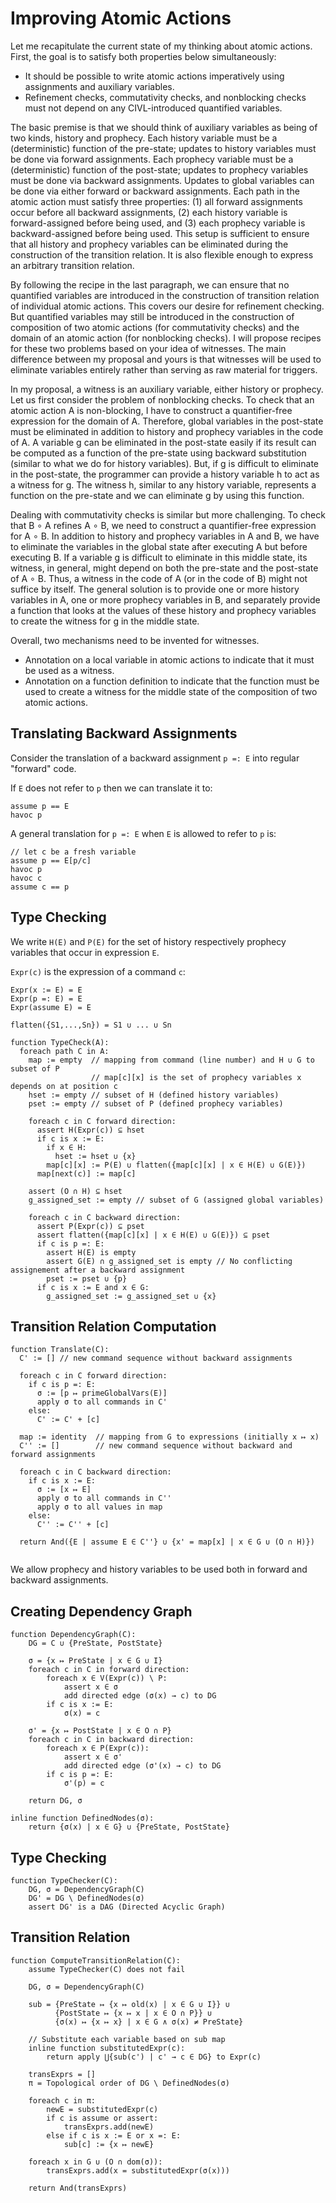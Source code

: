 # Improving Atomic Actions

Let me recapitulate the current state of my thinking about atomic actions.
First, the goal is to satisfy both properties below simultaneously:

- It should be possible to write atomic actions imperatively using assignments
  and auxiliary variables.
- Refinement checks, commutativity checks, and nonblocking checks must not
  depend on any CIVL-introduced quantified variables.

The basic premise is that we should think of auxiliary variables as being of two
kinds, history and prophecy. Each history variable must be a (deterministic)
function of the pre-state; updates to history variables must be done via forward
assignments. Each prophecy variable must be a (deterministic) function of the
post-state; updates to prophecy variables must be done via backward assignments.
Updates to global variables can be done via either forward or backward
assignments. Each path in the atomic action must satisfy three properties:
(1) all forward assignments occur before all backward assignments,
(2) each history variable is forward-assigned before being used, and
(3) each prophecy variable is backward-assigned before being used.
This setup is sufficient to ensure that all history and prophecy variables can
be eliminated during the construction of the transition relation. It is also
flexible enough to express an arbitrary transition relation.

By following the recipe in the last paragraph, we can ensure that no quantified
variables are introduced in the construction of transition relation of
individual atomic actions. This covers our desire for refinement checking. But
quantified variables may still be introduced in the construction of composition
of two atomic actions (for commutativity checks) and the domain of an atomic
action (for nonblocking checks). I will propose recipes for these two problems
based on your idea of witnesses. The main difference between my proposal and
yours is that witnesses will be used to eliminate variables entirely rather than
serving as raw material for triggers.

In my proposal, a witness is an auxiliary variable, either history or prophecy.
Let us first consider the problem of nonblocking checks. To check that an atomic
action A is non-blocking, I have to construct a quantifier-free expression for
the domain of A. Therefore, global variables in the post-state must be
eliminated in addition to history and prophecy variables in the code of A. A
variable g can be eliminated in the post-state easily if its result can be
computed as a function of the pre-state using backward substitution (similar to
what we do for history variables). But, if g is difficult to eliminate in the
post-state, the programmer can provide a history variable h to act as a witness
for g. The witness h, similar to any history variable, represents a function on
the pre-state and we can eliminate g by using this function.

Dealing with commutativity checks is similar but more challenging. To check that
B ∘ A refines A ∘ B, we need to construct a quantifier-free expression for
A ∘ B. In addition to history and prophecy variables in A and B, we have to
eliminate the variables in the global state after executing A but before
executing B. If a variable g is difficult to eliminate in this middle state, its
witness, in general, might depend on both the pre-state and the post-state of 
A ∘ B. Thus, a witness in the code of A (or in the code of B) might not suffice 
by itself. The general solution is to provide one or more history variables in
A, one or more prophecy variables in B, and separately provide a function that
looks at the values of these history and prophecy variables to create the
witness for g in the middle state.

Overall, two mechanisms need to be invented for witnesses.
- Annotation on a local variable in atomic actions to indicate that it must be
  used as a witness.
- Annotation on a function definition to indicate that the function must be used
  to create a witness for the middle state of the composition of two atomic
  actions.

## Translating Backward Assignments

Consider the translation of a backward assignment `p =: E` into regular
"forward" code.

If `E` does not refer to `p` then we can translate it to:

```
assume p == E
havoc p
```

A general translation for `p =: E` when `E` is allowed to refer to `p` is:

```
// let c be a fresh variable
assume p == E[p/c]
havoc p 
havoc c
assume c == p
```

## Type Checking

We write `H(E)` and `P(E)` for the set of history respectively prophecy variables that occur in expression `E`.

`Expr(c)` is the expression of a command `c`:
```
Expr(x := E) = E
Expr(p =: E) = E
Expr(assume E) = E
```

```
flatten({S1,...,Sn}) = S1 ∪ ... ∪ Sn
```

```
function TypeCheck(A):
  foreach path C in A:
    map := empty  // mapping from command (line number) and H ∪ G to subset of P
                  // map[c][x] is the set of prophecy variables x depends on at position c
    hset := empty // subset of H (defined history variables)
    pset := empty // subset of P (defined prophecy variables)
    
    foreach c in C forward direction:
      assert H(Expr(c)) ⊆ hset
      if c is x := E:
        if x ∈ H:
          hset := hset ∪ {x}
        map[c][x] := P(E) ∪ flatten({map[c][x] | x ∈ H(E) ∪ G(E)})
      map[next(c)] := map[c]

    assert (O ∩ H) ⊆ hset
    g_assigned_set := empty // subset of G (assigned global variables)

    foreach c in C backward direction:
      assert P(Expr(c)) ⊆ pset
      assert flatten({map[c][x] | x ∈ H(E) ∪ G(E)}) ⊆ pset
      if c is p =: E:
        assert H(E) is empty
        assert G(E) ∩ g_assigned_set is empty // No conflicting assignement after a backward assignment
        pset := pset ∪ {p}
      if c is x := E and x ∈ G:
        g_assigned_set := g_assigned_set ∪ {x}

```

## Transition Relation Computation

```
function Translate(C):
  C' := [] // new command sequence without backward assignments
  
  foreach c in C forward direction:
    if c is p =: E:
      σ := [p ↦ primeGlobalVars(E)]
      apply σ to all commands in C'
    else:
      C' := C' + [c]
  
  map := identity  // mapping from G to expressions (initially x ↦ x)
  C'' := []        // new command sequence without backward and forward assignments
  
  foreach c in C backward direction:
    if c is x := E:
      σ := [x ↦ E]
      apply σ to all commands in C''
      apply σ to all values in map
    else:
      C'' := C'' + [c]
  
  return And({E | assume E ∈ C''} ∪ {x' = map[x] | x ∈ G ∪ (O ∩ H)})
  
```

We allow prophecy and history variables to be used both in forward and backward assignments.


## Creating Dependency Graph
```
function DependencyGraph(C):
    DG = C ∪ {PreState, PostState}

    σ = {x ↦ PreState | x ∈ G ∪ I}
    foreach c in C in forward direction:
        foreach x ∈ V(Expr(c)) \ P:
            assert x ∈ σ
            add directed edge (σ(x) → c) to DG
        if c is x := E:
            σ(x) = c

    σ' = {x ↦ PostState | x ∈ O ∩ P}
    foreach c in C in backward direction:
        foreach x ∈ P(Expr(c)):
            assert x ∈ σ'
            add directed edge (σ'(x) → c) to DG
        if c is p =: E:
            σ'(p) = c

    return DG, σ

inline function DefinedNodes(σ):
    return {σ(x) | x ∈ G} ∪ {PreState, PostState}
```

## Type Checking
```
function TypeChecker(C):
    DG, σ = DependencyGraph(C)
    DG' = DG \ DefinedNodes(σ)
    assert DG' is a DAG (Directed Acyclic Graph)
```

## Transition Relation
```
function ComputeTransitionRelation(C):
    assume TypeChecker(C) does not fail

    DG, σ = DependencyGraph(C)

    sub = {PreState ↦ {x ↦ old(x) | x ∈ G ∪ I}} ∪
          {PostState ↦ {x ↦ x | x ∈ O ∩ P}} ∪
          {σ(x) ↦ {x ↦ x} | x ∈ G ∧ σ(x) ≠ PreState}

    // Substitute each variable based on sub map
    inline function substitutedExpr(c):
        return apply ⋃{sub(c') | c' → c ∈ DG} to Expr(c)

    transExprs = []
    π = Topological order of DG \ DefinedNodes(σ)

    foreach c in π:
        newE = substitutedExpr(c)
        if c is assume or assert:
            transExprs.add(newE)
        else if c is x := E or x =: E:
            sub[c] := {x ↦ newE}

    foreach x in G ∪ (O ∩ dom(σ)):
        transExprs.add(x = substitutedExpr(σ(x)))

    return And(transExprs)
```
